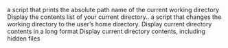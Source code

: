 a script that prints the absolute path name of the current working directory
Display the contents list of your current directory..
a script that changes the working directory to the user’s home directory.
Display current directory contents in a long format
Display current directory contents, including hidden files
